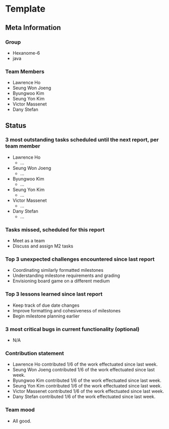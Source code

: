 # Template

## Meta Information

### Group

 * Hexanome-6
 * java

### Team Members

 * Lawrence Ho
 * Seung Won Joeng
 * Byungwoo Kim
 * Seung Yon Kim
 * Victor Massenet
 * Dany Stefan

## Status

### 3 most outstanding tasks scheduled until the next report, per team member

 * Lawrence Ho
   * ...
 * Seung Won Joeng
   * ...
 * Byungwoo Kim
   * ...
 * Seung Yon Kim
   * ...
 * Victor Massenet
   * ...
 * Dany Stefan
   * ...

### Tasks missed, scheduled for this report

 * Meet as a team
 * Discuss and assign M2 tasks

### Top 3 unexpected challenges encountered since last report

 * Coordinating similarly formatted milestones
 * Understanding milestone requirements and grading
 * Envisioning board game on a different medium

### Top 3 lessons learned since last report

 * Keep track of due date changes
 * Improve formatting and cohesiveness of milestones
 * Begin milestone planning earlier

### 3 most critical bugs in current functionality (optional)

 * N/A

### Contribution statement

 * Lawrence Ho contributed 1/6 of the work effectuated since last week.
 * Seung Won Joeng contributed 1/6 of the work effectuated since last week.
 * Byungwoo Kim contributed 1/6 of the work effectuated since last week.
 * Seung Yon Kim contributed 1/6 of the work effectuated since last week.
 * Victor Massenet contributed 1/6 of the work effectuated since last week.
 * Dany Stefan contributed 1/6 of the work effectuated since last week.

### Team mood

 * All good.
